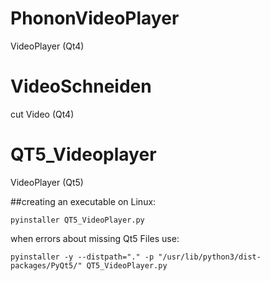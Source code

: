 # PhononVideoPlayer
VideoPlayer (Qt4)

# VideoSchneiden
cut Video (Qt4)

# QT5_Videoplayer
VideoPlayer (Qt5)

##creating an executable on Linux:
```
pyinstaller QT5_VideoPlayer.py
```
when errors about missing Qt5 Files use:
```
pyinstaller -y --distpath="." -p "/usr/lib/python3/dist-packages/PyQt5/" QT5_VideoPlayer.py
```
